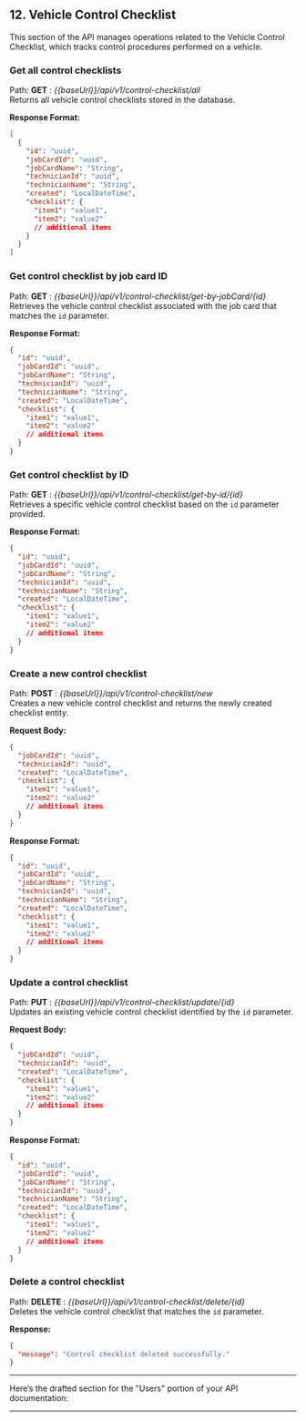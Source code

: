 ## 12. **Vehicle Control Checklist**

This section of the API manages operations related to the Vehicle Control Checklist, which tracks control procedures performed on a vehicle.

### Get all control checklists

Path: **GET** : _{{baseUrl}}/api/v1/control-checklist/all_  
Returns all vehicle control checklists stored in the database.

**Response Format:**

```json lines
[
  {
    "id": "uuid",
    "jobCardId": "uuid",
    "jobCardName": "String",
    "technicianId": "uuid",
    "technicianName": "String",
    "created": "LocalDateTime",
    "checklist": {
      "item1": "value1",
      "item2": "value2"
      // additional items
    }
  }
]
```

### Get control checklist by job card ID

Path: **GET** : _{{baseUrl}}/api/v1/control-checklist/get-by-jobCard/{id}_  
Retrieves the vehicle control checklist associated with the job card that matches the `id` parameter.

**Response Format:**

```json lines
{
  "id": "uuid",
  "jobCardId": "uuid",
  "jobCardName": "String",
  "technicianId": "uuid",
  "technicianName": "String",
  "created": "LocalDateTime",
  "checklist": {
    "item1": "value1",
    "item2": "value2"
    // additional items
  }
}
```

### Get control checklist by ID

Path: **GET** : _{{baseUrl}}/api/v1/control-checklist/get-by-id/{id}_  
Retrieves a specific vehicle control checklist based on the `id` parameter provided.

**Response Format:**

```json lines
{
  "id": "uuid",
  "jobCardId": "uuid",
  "jobCardName": "String",
  "technicianId": "uuid",
  "technicianName": "String",
  "created": "LocalDateTime",
  "checklist": {
    "item1": "value1",
    "item2": "value2"
    // additional items
  }
}
```

### Create a new control checklist

Path: **POST** : _{{baseUrl}}/api/v1/control-checklist/new_  
Creates a new vehicle control checklist and returns the newly created checklist entity.

**Request Body:**

```json lines
{
  "jobCardId": "uuid",
  "technicianId": "uuid",
  "created": "LocalDateTime",
  "checklist": {
    "item1": "value1",
    "item2": "value2"
    // additional items
  }
}
```

**Response Format:**

```json lines
{
  "id": "uuid",
  "jobCardId": "uuid",
  "jobCardName": "String",
  "technicianId": "uuid",
  "technicianName": "String",
  "created": "LocalDateTime",
  "checklist": {
    "item1": "value1",
    "item2": "value2"
    // additional items
  }
}
```

### Update a control checklist

Path: **PUT** : _{{baseUrl}}/api/v1/control-checklist/update/{id}_  
Updates an existing vehicle control checklist identified by the `id` parameter.

**Request Body:**

```json lines
{
  "jobCardId": "uuid",
  "technicianId": "uuid",
  "created": "LocalDateTime",
  "checklist": {
    "item1": "value1",
    "item2": "value2"
    // additional items
  }
}
```

**Response Format:**

```json lines
{
  "id": "uuid",
  "jobCardId": "uuid",
  "jobCardName": "String",
  "technicianId": "uuid",
  "technicianName": "String",
  "created": "LocalDateTime",
  "checklist": {
    "item1": "value1",
    "item2": "value2"
    // additional items
  }
}
```

### Delete a control checklist

Path: **DELETE** : _{{baseUrl}}/api/v1/control-checklist/delete/{id}_  
Deletes the vehicle control checklist that matches the `id` parameter.

**Response:**

```json
{
  "message": "Control checklist deleted successfully."
}
```

---



Here’s the drafted section for the "Users" portion of your API documentation:

---